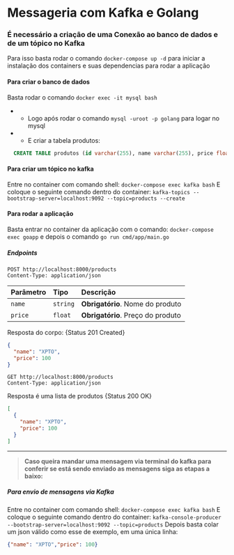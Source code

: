 # Messageria com Kafka e Golang

### É necessário a criação de uma Conexão ao banco de dados e de um tópico no Kafka

Para isso basta rodar o comando `docker-compose up -d` para iniciar a instalação dos containers e suas dependencias para rodar a aplicação

#### Para criar o banco de dados

Basta rodar o comando `docker exec -it mysql bash`

- - Logo após rodar o comando `mysql -uroot -p golang` para logar no mysql
- - E criar a tabela produtos:

```sql
  CREATE TABLE produtos (id varchar(255), name varchar(255), price float);
```

#### Para criar um tópico no kafka

Entre no container com comando shell: `docker-compose exec kafka bash`
E coloque o seguinte comando dentro do container: `kafka-topics --bootstrap-server=localhost:9092 --topic=products --create`

#### Para rodar a aplicação

Basta entrar no container da aplicação com o comando: `docker-compose exec goapp` e depois o comando `go run cmd/app/main.go`

##### Endpoints

```http
POST http://localhost:8000/products
Content-Type: application/json
```
| Parâmetro | Tipo     | Descrição                         |
| :-------- | :------- | :-------------------------------- |
| `name`    | `string` | **Obrigatório**. Nome do produto  |
| `price`   | `float`  | **Obrigatório**. Preço do produto |
Resposta do corpo: {Status 201 Created}
```json
{
  "name": "XPTO",
  "price": 100
}
```

```http
GET http://localhost:8000/products
Content-Type: application/json
```
Resposta é uma lista de produtos {Status 200 OK}
```json
[
  {
    "name": "XPTO",
    "price": 100
  }
]
```

----
> **Caso queira mandar uma mensagem via terminal do kafka para conferir se está sendo enviado as mensagens siga as etapas a baixo:**

##### Para envio de mensagens via Kafka

Entre no container com comando shell: `docker-compose exec kafka bash`
E coloque o seguinte comando dentro do container: `kafka-console-producer --bootstrap-server=localhost:9092 --topic=products`
Depois basta colar um json válido como esse de exemplo, em uma única linha:
```json
{"name": "XPTO","price": 100}
```